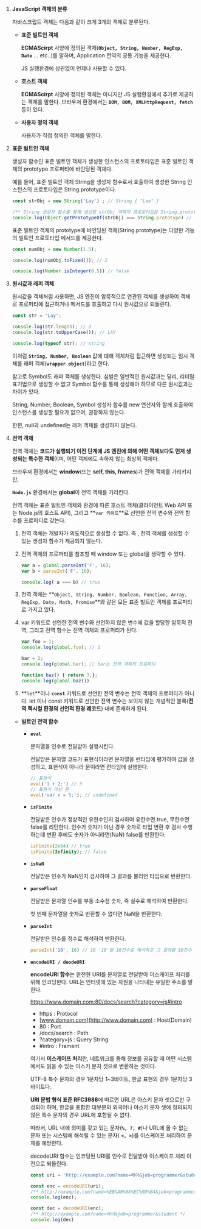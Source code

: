 1. **JavaScript 객체의 분류**
    
    자바스크립트 객체는 다음과 같이 크게 3개의 객체로 분류된다.
    
    - **표준 빌트인 객체**
        
        **ECMAScirpt** 사양에 정의된 객체(**`Object, String, Number, RegExp, Date`** … etc..)를 말하며, Application 전역의 공통 기능을 제공한다.
        
        JS 실행환경에 상관없이 언제나 사용할 수 있다.
        
    - **호스트 객체**
        
        **ECMAScirpt** 사양에 정의된 객체는 아니지만 JS 실행환경에서 추가로 제공하는 객체를 말한다. 브라우저 환경에서는 **`DOM, BOM, XMLHttpRequest, fetch`** 등이 있다.
        
    - **사용자 정의 객체**
        
        사용자가 직접 정의한 객체를 말한다.
        
2. **표준 빌트인 객체**
    
    생성자 함수인 표준 빌트인 객체가 생성한 인스턴스의 프로토타입은 표준 빌트인 객체의 prototype 프로퍼티에 바인딩된 객체다.
    
    예를 들어, 표준 빌트인 객체 String을 생성자 함수로서 호출하여 생성한 String 인스턴스의 프로토타입은 String.prototype이다.
    
    ```jsx
    const strObj = new String('Lay') ; // String { "Lee" }
    
    /** String 생성자 함수를 통해 생성한 strObj 객체의 프로토타입은 String.prototype 이다. */
    console.log(Object.getPrototypeOf(strObj) === String.prototype) // true
    ```
    
    표준 빌트인 객체의 prototype에 바인딩된 객체(String.prototype)는 다양한 기능의 빌트인 프로토타입 메서드를 제공한다.
    
    ```jsx
    const numObj = new Number(1.5);
    
    console.log(numObj.toFixed()); // 2
    
    console.log(Number.isInteger(0.5)) // false
    ```
    
3. **원시값과 래퍼 객체**
    
    원시값을 객체처럼 사용하면, JS 엔진이 암묵적으로 연관된 객체를 생성하여 객체로 프로퍼티에 접근하거나 메서드를 호출하고 다시 원시값으로 되돌린다.
    
    ```jsx
    const str = "Lay";
    
    console.log(str.length); // 3
    console.log(str.toUpperCase()); // LAY
    
    console.log(typeof str); // string
    ```
    
    이처럼 **`String, Number, Boolean`** 값에 대해 객체처럼 접근하면 생성되는 임시 객체를 래퍼 객체(**`wrapper object`**)라고 한다.
    
    참고로 Symbol도 래퍼 객체를 생성한다. 심벌은 일반적인 원시값과는 달리, 리터럴 표기법으로 생성할 수 없고 Symbol 함수를 통해 생성해야 하므로 다른 원시값과는 차이가 있다.
    
    String, Number, Boolean, Symbol 생성자 함수를 new 연산자와 함께 호출하여 인스턴스를 생성할 필요가 없으며, 권장하지 않는다.
    
    한편, null과 undefined는 래퍼 객체를 생성하지 않는다.
    
4. **전역 객체**
    
    전역 객체는 **코드가 실행되기 이전 단계에 JS 엔진에 의해 어떤 객체보다도 먼저 생성되는 특수한 객체**이며, 어떤 객체에도 속하지 않는 최상위 객체다.
    
    브라우저 환경에서는 **window**(또는 **self, this, frames**)가 전역 객체를 가리키지만,
    
    **`Node.js`** 환경에서는 **global**이 전역 객체를 가리킨다.
    
    전역 객체는 표준 빌트인 객체와 환경에 따른 호스트 객체(클라이언트 Web API 또는 Node.js의 호스트 API), 그리고 **`var 키워드`**로 선언한 전역 변수와 전역 함수를 프로퍼티로 갖는다.
    
    1. 전역 객체는 개발자가 의도적으로 생성할 수 없다. 즉 , 전역 객체를 생성할 수 있는 생성자 함수가 제공되지 않는다.
    2. 전역 객체의 프로퍼티를 참조할 때 window 또는 global을 생략할 수 있다.
        
        ```jsx
        var a = global.parseInt('F', 16);
        var b = parseInt('F', 16);
        
        console.log( a === b) // true
        ```
        
    3. 전역 객체는 **`Object, String, Number, Boolean, Function, Array, RegExp, Date, Math, Promise`**와 같은 모든 표준 빌트인 객체를 프로퍼티로 가지고 있다.
    4. var 키워드로 선언한 전역 변수와 선언하지 않은 변수에 값을 할당한 암묵적 전역, 그리고 전역 함수는 전역 객체의 프로퍼티가 된다.
        
        ```jsx
        var foo = 1;
        console.log(global.foo); // 1
        
        bar = 2;
        console.log(global.bar); // bar는 전역 객체의 프로퍼티
        
        function baz() { return 3;};
        console.log(global.baz())
        ```
        
    5. **`let`**이나 **`const`** 키워드로 선언한 전역 변수는 전역 객체의 프로퍼티가 아니다. let 이나 const 키워드로 선언한 전역 변수는 보이지 않는 개념적인 블록(**전역 렉시컬 환경의 선언적 환경 레코드**) 내에 존재하게 된다.
    - **빌트인 전역 함수**
        - **`eval`**
            
            문자열을 인수로 전달받아 실행시킨다.
            
            전달받은 문자열 코드가 표현식이라면 문자열을 런타임에 평가하여 값을 생성하고, 표현식이 아니라 문이라면 런타임에 실행한다.
            
            ```jsx
            // 표현식
            eval('1 + 2;') // 3
            // 표현식 아닌 문
            eval('var x = 5;'); // undefined
            ```
            
        - **`isFinite`**
            
            전달받은 인수가 정상적인 유한수인지 검사하여 유한수면 true, 무한수면 false를 리턴한다. 인수가 숫자가 아닌 경우 숫자로 타입 변환 후 검사 수행하는데 변환 후에도 숫자가 아니라면(NaN) false를 반환한다.
            
            ```jsx
            isFinite(2e64) // true
            isFinite(Infinity); // false
            ```
            
        - **`isNaN`**
            
            전달받은 인수가 NaN인지 검사하여 그 결과를 불리언 타입으로 반환한다.
            
        - **`parseFloat`**
            
            전달받은 문자열 인수를 부동 소수점 숫자, 즉 실수로 해석하여 반환한다.
            
            첫 번째 문자열을 숫자로 반환할 수 없다면 NaN을 반환한다.
            
        - **`parseInt`**
            
            전달받은 인수를 정수로 해석하여 반환한다.
            
            ```jsx
            parseInt('10', 16) // 16 '10'을 16진수로 해석하고 그 결과를 10진수 정수로 반환
            ```
            
        - **`encodeURI / deodeURI`**
            
            **encodeURI 함수**는 완전한 URI를 문자열로 전달받아 이스케이프 처리를 위해 인코딩한다. URL는 인터넷에 있는 자원을 나타내는 유일한 주소를 말한다.
            
            https://www.domain.com:80/docs/search?category=js#intro
            
            - https : Protocol
            - [www.domain.com](http://www.domain.com) : Host(Domain)
            - 80 : Port
            - /docs/search : Path
            - ?category=js : Query String
            - #intro : Frament
            
            여기서 **이스케이프 처리**란, 네트워크를 통해 정보를 공유할 때 어떤 시스템에서도 읽을 수 있는 아스키 문자 셋으로 변환하는 것이다.
            
            UTF-8 특수 문자의 경우 1문자당 1~3바이트, 한글 표현의 경우 1문자당 3바이트다.
            
            **URI 문법 형식 표준 RFC3986**에 따르면 URL은 아스키 문자 셋으로만 구성되야 하며, 한글을 포함한 대부분의 외국어나 아스키 문자 셋에 정의되지 않은 특수 문자의 경우 URL에 포함될 수 없다.
            
            따라서, URL 내에 의미를 갖고 있는 문자(**`%, ?, #`**)나 URL에 올 수 없는 문자 또는 시스템에 해석될 수 있는 문자( **`<, >`**)를 이스케이프 처리하여 문제를 예방한다.
            
            decodeURI 함수는 인코딩된 URI를 인수로 전달받아 이스케이프 처리 이전으로 되돌린다.
            
            ```jsx
            const uri = 'http://example.com?name=레이&job=programmer&student';
            
            const enc = encodeURI(uri);
            /** http://example.com?name=%EB%A0%88%EC%9D%B4&job=programmer&student */
            console.log(enc);
            
            const dec = decodeURI(enc);
            /** http://example.com?name=레이&job=programmer&student */
            console.log(dec)
            ```